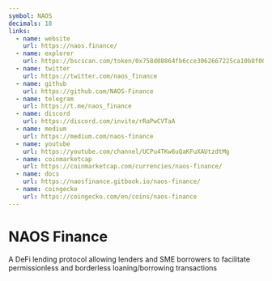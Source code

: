 ```yaml
---
symbol: NAOS
decimals: 18
links:
  - name: website
    url: https://naos.finance/
  - name: explorer
    url: https://bscscan.com/token/0x758d08864fb6cce3062667225ca10b8f00496cc2
  - name: twitter
    url: https://twitter.com/naos_finance
  - name: github
    url: https://github.com/NAOS-Finance
  - name: telegram
    url: https://t.me/naos_finance
  - name: discord
    url: https://discord.com/invite/rRaPwCVTaA
  - name: medium
    url: https://medium.com/naos-finance
  - name: youtube
    url: https://youtube.com/channel/UCPu4TKw6uQaKFuXAUtzdtMg
  - name: coinmarketcap
    url: https://coinmarketcap.com/currencies/naos-finance/
  - name: docs
    url: https://naosfinance.gitbook.io/naos-finance/
  - name: coingecko
    url: https://coingecko.com/en/coins/naos-finance
---
```


# NAOS Finance

A DeFi lending protocol allowing lenders and SME borrowers to facilitate permissionless and borderless loaning/borrowing transactions
